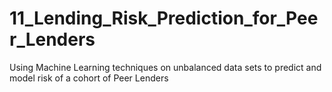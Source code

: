 # 11_Lending_Risk_Prediction_for_Peer_Lenders
Using Machine Learning techniques on unbalanced data sets to predict and model risk of a cohort of Peer Lenders
